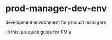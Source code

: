 # prod-manager-dev-env
development environment for product managers

Hi this is a quick guide for PM's
